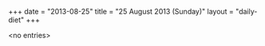 +++
date = "2013-08-25"
title = "25 August 2013 (Sunday)"
layout = "daily-diet"
+++


\<no entries\>

